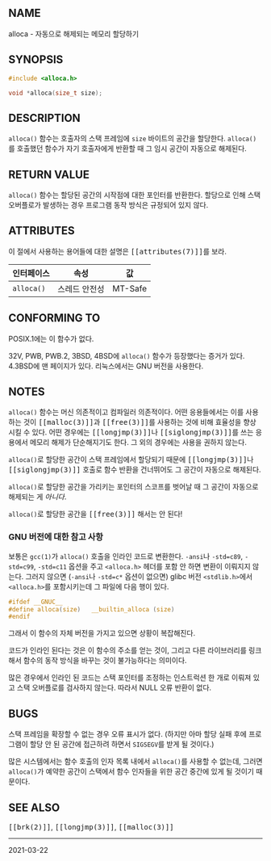 ## NAME

alloca - 자동으로 해제되는 메모리 할당하기

## SYNOPSIS

```c
#include <alloca.h>

void *alloca(size_t size);
```

## DESCRIPTION

`alloca()` 함수는 호출자의 스택 프레임에 `size` 바이트의 공간을 할당한다. `alloca()`를 호출했던 함수가 자기 호출자에게 반환할 때 그 임시 공간이 자동으로 해제된다.

## RETURN VALUE

`alloca()` 함수는 할당된 공간의 시작점에 대한 포인터를 반환한다. 할당으로 인해 스택 오버플로가 발생하는 경우 프로그램 동작 방식은 규정되어 있지 않다.

## ATTRIBUTES

이 절에서 사용하는 용어들에 대한 설명은 <tt>[[attributes(7)]]</tt>를 보라.

| 인터페이스 | 속성 | 값 |
| --- | --- | --- |
| `alloca()` | 스레드 안전성 | MT-Safe |

## CONFORMING TO

POSIX.1에는 이 함수가 없다.

32V, PWB, PWB.2, 3BSD, 4BSD에 `alloca()` 함수가 등장했다는 증거가 있다. 4.3BSD에 맨 페이지가 있다. 리눅스에서는 GNU 버전을 사용한다.

## NOTES

`alloca()` 함수는 머신 의존적이고 컴파일러 의존적이다. 어떤 응용들에서는 이를 사용하는 것이 <tt>[[malloc(3)]]</tt>과 <tt>[[free(3)]]</tt>를 사용하는 것에 비해 효율성을 향상시킬 수 있다. 어떤 경우에는 <tt>[[longjmp(3)]]</tt>나 <tt>[[siglongjmp(3)]]</tt>를 쓰는 응용에서 메모리 해제가 단순해지기도 한다. 그 외의 경우에는 사용을 권하지 않는다.

`alloca()`로 할당한 공간이 스택 프레임에서 할당되기 때문에 <tt>[[longjmp(3)]]</tt>나 <tt>[[siglongjmp(3)]]</tt> 호출로 함수 반환을 건너뛰어도 그 공간이 자동으로 해제된다.

`alloca()`로 할당한 공간을 가리키는 포인터의 스코프를 벗어날 때 그 공간이 자동으로 해제되는 게 *아니다*.

`alloca()`로 할당한 공간을 <tt>[[free(3)]]</tt> 해서는 안 된다!

### GNU 버전에 대한 참고 사항

보통은 `gcc(1)`가 `alloca()` 호출을 인라인 코드로 변환한다. `-ansi`나 `-std=c89`, `-std=c99`, `-std=c11` 옵션을 주고 `<alloca.h>` 헤더를 포함 안 하면 변환이 이뤄지지 않는다. 그러지 않으면 (`-ansi`나 `-std=c*` 옵션이 없으면) glibc 버전 `<stdlib.h>`에서 `<alloca.h>`를 포함시키는데 그 파일에 다음 행이 있다.

```c
#ifdef __GNUC__
#define alloca(size)   __builtin_alloca (size)
#endif
```

그래서 이 함수의 자체 버전을 가지고 있으면 상황이 복잡해진다.

코드가 인라인 된다는 것은 이 함수의 주소를 얻는 것이, 그리고 다른 라이브러리를 링크 해서 함수의 동작 방식을 바꾸는 것이 불가능하다는 의미이다.

많은 경우에서 인라인 된 코드는 스택 포인터를 조정하는 인스트럭션 한 개로 이뤄져 있고 스택 오버플로를 검사하지 않는다. 따라서 NULL 오류 반환이 없다.

## BUGS

스택 프레임을 확장할 수 없는 경우 오류 표시가 없다. (하지만 아마 할당 실패 후에 프로그램이 할당 안 된 공간에 접근하려 하면서 `SIGSEGV`를 받게 될 것이다.)

많은 시스템에서는 함수 호출의 인자 목록 내에서 `alloca()`를 사용할 수 없는데, 그러면 `alloca()`가 예약한 공간이 스택에서 함수 인자들을 위한 공간 중간에 있게 될 것이기 때문이다.

## SEE ALSO

<tt>[[brk(2)]]</tt>, <tt>[[longjmp(3)]]</tt>, <tt>[[malloc(3)]]</tt>

----

2021-03-22
